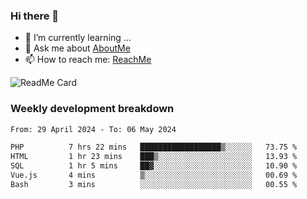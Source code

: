 ### Hi there 👋

- 🌱 I’m currently learning ...
- 💬 Ask me about [AboutMe](https://www.itzcy.com/about)
- 📫 How to reach me: [ReachMe](https://www.itzcy.com/about)

![ReadMe Card](https://github-readme-stats-ten-gilt.vercel.app/api?username=SuperChenYun&show_icons=true&title_color=fff&icon_color=79ff97&text_color=9f9f9f&bg_color=151515&hide_border=true)

### Weekly development breakdown
<!--START_SECTION:waka-->

```txt
From: 29 April 2024 - To: 06 May 2024

PHP          7 hrs 22 mins   ██████████████████▒░░░░░░   73.75 %
HTML         1 hr 23 mins    ███▒░░░░░░░░░░░░░░░░░░░░░   13.93 %
SQL          1 hr 5 mins     ██▓░░░░░░░░░░░░░░░░░░░░░░   10.90 %
Vue.js       4 mins          ▒░░░░░░░░░░░░░░░░░░░░░░░░   00.69 %
Bash         3 mins          ░░░░░░░░░░░░░░░░░░░░░░░░░   00.55 %
```

<!--END_SECTION:waka-->
